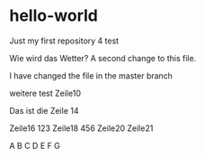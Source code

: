 # hello-world
Just my first repository 4 test

Wie wird das Wetter?
A second change to this file.

I have changed the file in the master branch

weitere test
Zeile10



Das ist die Zeile 14

Zeile16
123
Zeile18
456
Zeile20
Zeile21


A
B
C
D
E
F
G